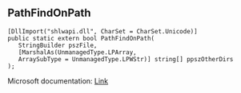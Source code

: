 ## PathFindOnPath

```
[DllImport("shlwapi.dll", CharSet = CharSet.Unicode)]
public static extern bool PathFindOnPath(
   StringBuilder pszFile,
   [MarshalAs(UnmanagedType.LPArray,
   ArraySubType = UnmanagedType.LPWStr)] string[] ppszOtherDirs
);
```

Microsoft documentation: [Link](https://docs.microsoft.com/en-us/windows/win32/api/shlwapi/nf-shlwapi-pathfindonpathw)
